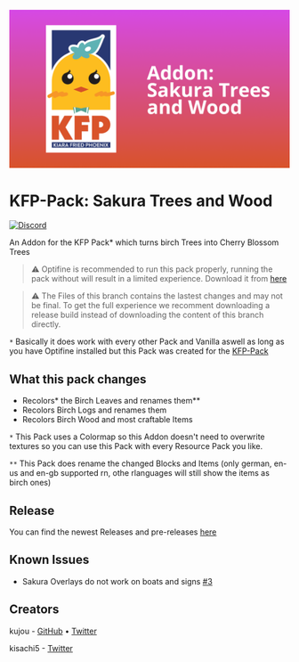 ![](respack.png)
# KFP-Pack: Sakura Trees and Wood
[![Discord](https://img.shields.io/badge/Discord-join-blue?style=flat-square)](https://discord.gg/HrsGZ8B9bT)

An Addon for the KFP Pack* which turns birch Trees into Cherry Blossom Trees

> ⚠️ Optifine is recommended to run this pack properly, running the pack without will result in a limited experience. Download it from [here](https://optifine.net/download)

> ⚠️ The Files of this branch contains the lastest changes and may not be final. To get the full experience we recomment downloading a release build instead of downloading the content of this branch directly.

`*` Basically it does work with every other Pack and Vanilla aswell as long as you have Optifine installed but this Pack was created for the [KFP-Pack](https://github.com/KiaraFriedPhoenix/KFP-Pack)

## What this pack changes
* Recolors* the Birch Leaves and renames them**
* Recolors Birch Logs and renames them
* Recolors Birch Wood and most craftable Items

`*` This Pack uses a Colormap so this Addon doesn't need to overwrite textures so you can use this Pack with every Resource Pack you like.

`**` This Pack does rename the changed Blocks and Items (only german, en-us and en-gb supported rn, othe rlanguages will still show the items as birch ones)

## Release
You can find the newest Releases and pre-releases [here](https://github.com/KiaraFriedPhoenix/KFP-Sakura/releases/latest)

## Known Issues
* Sakura Overlays do not work on boats and signs [#3](https://github.com/KiaraFriedPhoenix/KFP-Pack/issues/3)

## Creators

kujou - [GitHub](https://github.com/kujxu) • [Twitter](https://twitter.com/KujouKFP)

kisachi5 - [Twitter](https://twitter.com/kisachi5)
